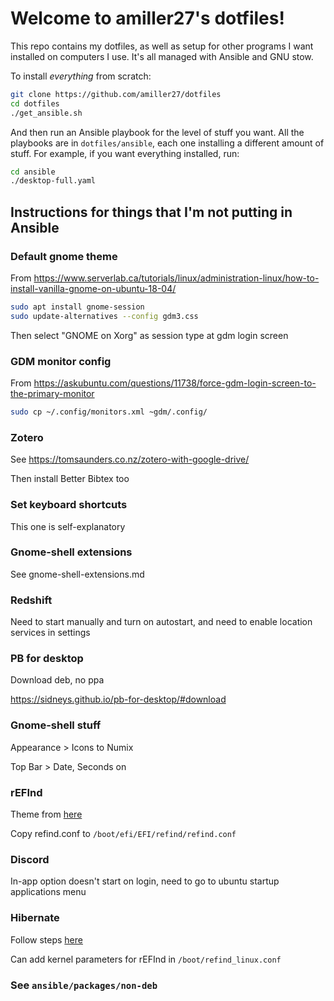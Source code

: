 # Welcome to amiller27's dotfiles!

This repo contains my dotfiles, as well as setup for other programs I want installed on computers I use.  It's all managed with Ansible and GNU stow.

To install _everything_ from scratch:

```bash
git clone https://github.com/amiller27/dotfiles
cd dotfiles
./get_ansible.sh
```

And then run an Ansible playbook for the level of stuff you want.  All the playbooks are in `dotfiles/ansible`, each one installing a different amount of stuff.  For example, if you want everything installed, run:

```bash
cd ansible
./desktop-full.yaml
```

## Instructions for things that I'm not putting in Ansible

### Default gnome theme

From <https://www.serverlab.ca/tutorials/linux/administration-linux/how-to-install-vanilla-gnome-on-ubuntu-18-04/>

```bash
sudo apt install gnome-session
sudo update-alternatives --config gdm3.css
```

Then select "GNOME on Xorg" as session type at gdm login screen

### GDM monitor config

From <https://askubuntu.com/questions/11738/force-gdm-login-screen-to-the-primary-monitor>

```bash
sudo cp ~/.config/monitors.xml ~gdm/.config/
```

### Zotero

See <https://tomsaunders.co.nz/zotero-with-google-drive/>

Then install Better Bibtex too

### Set keyboard shortcuts

This one is self-explanatory

### Gnome-shell extensions

See gnome-shell-extensions.md

### Redshift

Need to start manually and turn on autostart, and need to enable location services in settings

### PB for desktop

Download deb, no ppa

<https://sidneys.github.io/pb-for-desktop/#download>

### Gnome-shell stuff

Appearance > Icons to Numix

Top Bar > Date, Seconds on

### rEFInd

Theme from [here](https://github.com/andersfischernielsen/rEFInd-minimal-black)

Copy refind.conf to `/boot/efi/EFI/refind/refind.conf`

### Discord

In-app option doesn't start on login, need to go to ubuntu startup applications menu

### Hibernate

Follow steps [here](https://askubuntu.com/questions/1053134/hibernation-in-18-04)

Can add kernel parameters for rEFInd in `/boot/refind_linux.conf`

### See `ansible/packages/non-deb`
